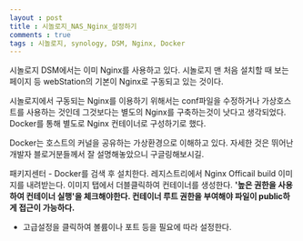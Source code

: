 ```yaml
---
layout : post
title : 시놀로지_NAS_Nginx_설정하기
comments : true
tags : 시놀로지, synology, DSM, Nginx, Docker
---
```


시놀로지 DSM에서는 이미 Nginx를 사용하고 있다.
시놀로지 맨 처음 설치할 때 보는 페이지 등 webStation의 기본이 Nginx로 구동되고 있는 것이다.
 
시놀로지에서 구동되는 Nginx를 이용하기 위해서는 conf파일을 수정하거나 가상호스트를 사용하는 것인데
그것보다는 별도의 Nginx를 구축하는것이 낫다고 생각되었다.
Docker를 통해 별도로 Nginx 컨테이너로 구성하기로 했다. 

Docker는 호스트의 커널을 공유하는 가상환경으로 이해하고 있다.
자세한 것은 뛰어난 개발자 블로거분들께서 잘 설명해놓았으니 구글링해보시길. 

패키지센터 - Docker를 검색 후 설치한다.
레지스트리에서 Nginx Officail build 이미지를 내려받는다.
이미지 탭에서 더블클릭하여 컨테이너를 생성한다.
**'높은 권한을 사용하여 컨테이너 실행'을 체크해야한다. 컨테이너 루트 권한을 부여해야 파일이 public하게 접근이 가능하다.**
 - 고급설정을 클릭하여 볼륨이나 포트 등을 필요에 따라 설정한다.
